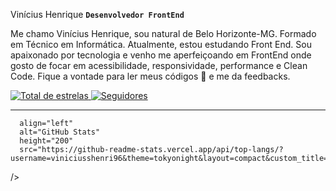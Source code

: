 
 Vinícius Henrique
**`Desenvolvedor FrontEnd`**

Me chamo Vinícius Henrique, sou natural de Belo Horizonte-MG. Formado em Técnico em Informática. Atualmente, estou estudando Front End. Sou apaixonado por tecnologia e venho me aperfeiçoando em FrontEnd onde gosto de focar em acessibilidade, responsividade, performance e Clean Code. Fique a vontade para ler meus códigos 🤯 e me da feedbacks.

<p align="left">
    <a href="https://github.com/viniciusshenri96?tab=repositories&sort=stargazers">
        <img 
            alt="Total de estrelas" 
            title="Total de estrelas GitHub" 
            src="https://custom-icon-badges.demolab.com/github/stars/viniciusshenri96?color=55960c&style=for-the-badge&labelColor=488207&logo=star&label=estrelas"
        />
    </a>
    <a href="https://github.com/viniciusshenri96?tab=followers">
        <img 
            alt="Seguidores" 
            title="Me siga no GitHub" 
            src="https://custom-icon-badges.demolab.com/github/followers/viniciusshenri96?color=236ad3&labelColor=1155ba&style=for-the-badge&logo=github&label=Seguidores&logoColor=white"
        />
    </a>
</p>

---

      align="left" 
      alt="GitHub Stats" 
      height="200" 
      src="https://github-readme-stats.vercel.app/api/top-langs/?username=viniciusshenri96&theme=tokyonight&layout=compact&custom_title=Tecnologias&langs_count=9" 
  />

</p>
